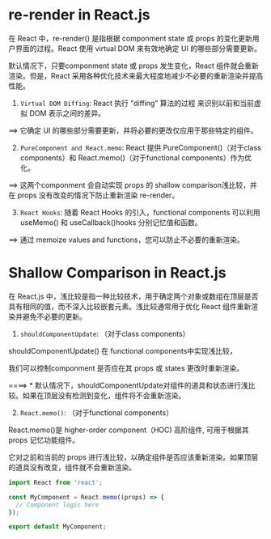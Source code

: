 # re-render in React.js

在 React 中，re-render() 是指根据 componment state 或 props 的变化更新用户界面的过程。React 使用 virtual DOM 来有效地确定 UI 的哪些部分需要更新。

默认情况下，只要componment state 或 props 发生变化，React 组件就会重新渲染。但是，React 采用各种优化技术来最大程度地减少不必要的重新渲染并提高性能。

1. `Virtual DOM Diffing`: React 执行 “diffing” 算法的过程 来识别以前和当前虚拟 DOM 表示之间的差异。

==> 它确定 UI 的哪些部分需要更新，并将必要的更改仅应用于那些特定的组件。

2. `PureComponent and React.memo`: React 提供 PureComponent()（对于class components）和 React.memo()（对于functional components）作为优化。

==> 这两个componment 会自动实现 props 的 shallow comparison浅比较，并在 props 没有改变的情况下防止重新渲染 re-render。

3. `React Hooks`: 随着 React Hooks 的引入，functional components 可以利用 useMemo() 和 useCallback()hooks 分别记忆值和函数。

==> 通过 memoize values and functions，您可以防止不必要的重新渲染。

# Shallow Comparison in React.js 

在 React.js 中，浅比较是指一种比较技术，用于确定两个对象或数组在顶层是否具有相同的值，而不深入比较嵌套元素。浅比较通常用于优化 React 组件重新渲染并避免不必要的更新。

1. `shouldComponentUpdate`: （对于class components）

shouldComponentUpdate() 在 functional components中实现浅比较，

我们可以控制componment 是否应在其 props 或 states 更改时重新渲染。

====> * 默认情况下，shouldComponentUpdate对组件的道具和状态进行浅比较。如果在顶层没有检测到变化，组件将不会重新渲染。

2. `React.memo()`: （对于functional components）

React.memo()是 higher-order component（HOC) 高阶组件, 可用于根据其 props 记忆功能组件。

它对之前和当前的 props 进行浅比较，以确定组件是否应该重新渲染。如果顶层的道具没有改变，组件就不会重新渲染。

```JavaScript
import React from 'react';

const MyComponent = React.memo((props) => {
  // Component logic here
});

export default MyComponent;
```
